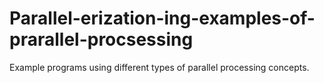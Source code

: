 # Parallel-erization-ing-examples-of-prarallel-procsessing
Example programs using different types of parallel processing concepts.
